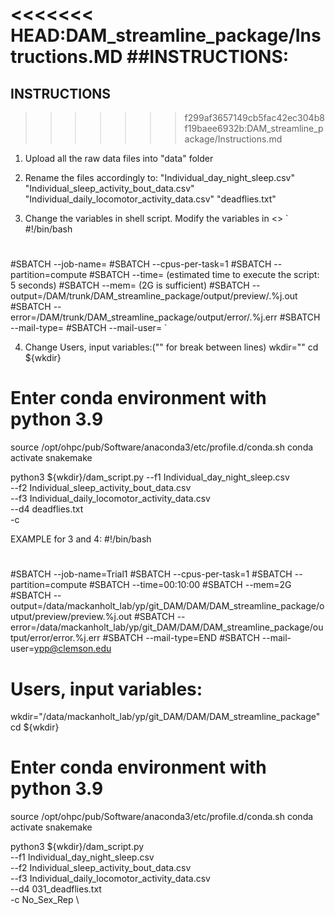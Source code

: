 <<<<<<< HEAD:DAM_streamline_package/Instructions.MD
##INSTRUCTIONS:
=======
INSTRUCTIONS
------------
>>>>>>> f299af3657149cb5fac42ec304b8f19baee6932b:DAM_streamline_package/Instructions.md

1. Upload all the raw data files into "data" folder

2. Rename the files accordingly to:
"Individual_day_night_sleep.csv"
"Individual_sleep_activity_bout_data.csv"
"Individual_daily_locomotor_activity_data.csv"
"deadflies.txt"


3. Change the variables in shell script. Modify the variables in <>
`
#!/bin/bash
#
#SBATCH --job-name=<job name>
#SBATCH --cpus-per-task=1
#SBATCH --partition=compute
#SBATCH --time=<time> (estimated time to execute the script: 5 seconds)
#SBATCH --mem=<memory> (2G is sufficient)
#SBATCH --output=<working directory>/DAM/trunk/DAM_streamline_package/output/preview/<job name>.%j.out
#SBATCH --error=<working directory>/DAM/trunk/DAM_streamline_package/output/error/<job name>.%j.err
#SBATCH --mail-type=<type>
#SBATCH --mail-user=<user email>
`

4. Change Users, input variables:("\" for break between lines)
wkdir="<working directory>"
cd ${wkdir}

# Enter conda environment with python 3.9
source /opt/ohpc/pub/Software/anaconda3/etc/profile.d/conda.sh
conda activate snakemake


python3 ${wkdir}/dam_script.py
--f1 Individual_day_night_sleep.csv \
--f2 Individual_sleep_activity_bout_data.csv \
--f3 Individual_daily_locomotor_activity_data.csv \
--d4 deadflies.txt \
-c <Condition> 



EXAMPLE for 3 and 4:
#!/bin/bash
#
#SBATCH --job-name=Trial1
#SBATCH --cpus-per-task=1
#SBATCH --partition=compute
#SBATCH --time=00:10:00
#SBATCH --mem=2G
#SBATCH --output=/data/mackanholt_lab/yp/git_DAM/DAM/DAM_streamline_package/output/preview/preview.%j.out
#SBATCH --error=/data/mackanholt_lab/yp/git_DAM/DAM/DAM_streamline_package/output/error/error.%j.err
#SBATCH --mail-type=END
#SBATCH --mail-user=ypp@clemson.edu


# Users, input variables:
wkdir="/data/mackanholt_lab/yp/git_DAM/DAM/DAM_streamline_package"
cd ${wkdir}

# Enter conda environment with python 3.9
source /opt/ohpc/pub/Software/anaconda3/etc/profile.d/conda.sh
conda activate snakemake

python3 ${wkdir}/dam_script.py \
--f1 Individual_day_night_sleep.csv \
--f2 Individual_sleep_activity_bout_data.csv \
--f3 Individual_daily_locomotor_activity_data.csv \
--d4 031_deadflies.txt \
-c No_Sex_Rep \
